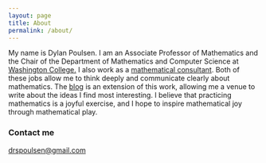 ```yaml
---
layout: page
title: About
permalink: /about/
---
```


My name is Dylan Poulsen. I am an Associate Professor of Mathematics and the Chair of the Department of Mathematics and Computer Science at [Washington College.](https://www.washcoll.edu/academic_departments/math-and-computer-science/index.php) I also work as a [mathematical consultant](http://drspoulsen.github.io/consulting). Both of these jobs allow me to think deeply and communicate clearly about mathematics. The [blog](http://drspoulsen.github.io/) is an extension of this work, allowing me a venue to write about the ideas I find most interesting. I believe that practicing mathematics is a joyful exercise, and I hope to inspire mathematical joy through mathematical play. 


### Contact me

[drspoulsen@gmail.com](mailto:drspoulsen@gmail.com)